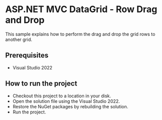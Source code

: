 # ASP.NET MVC DataGrid - Row Drag and Drop

This sample explains how to perform the drag and drop the grid rows to another grid.

## Prerequisites

* Visual Studio 2022

## How to run the project

* Checkout this project to a location in your disk.
* Open the solution file using the Visual Studio 2022.
* Restore the NuGet packages by rebuilding the solution.
* Run the project.